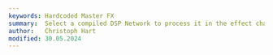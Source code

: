 ```yaml
---
keywords: Hardcoded Master FX
summary:  Select a compiled DSP Network to process it in the effect chain.
author:   Christoph Hart
modified: 30.05.2024
---
```


